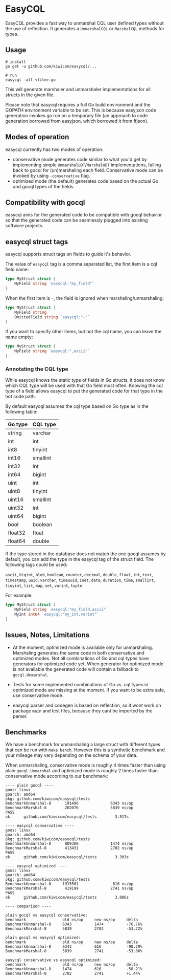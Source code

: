 # EasyCQL

EasyCQL provides a fast way to unmarshal CQL user defined types without the use of reflection.
It generates a `UnmarshalCQL` or `MarshalCQL` methods for types.

## Usage

```
# install
go get -u github.com/kiwicom/easycql/...

# run
easycql -all <file>.go
```

This will generate marshaler and unmarshaler implementations for all structs in the given file.

Please note that easycql requires a full Go build environment and the GOPATH environment variable
to be set. This is because easyjson code generation invokes go run on a temporary file
(an approach to code generation borrowed from easyjson, which borrowed it from ffjson).

## Modes of operation

easycql currently has two modes of operation:

* conservative mode generates code similar to what you'd get by implementing simple
  `UnmarshalUDT`/`MarshalUDT` implementations, falling back to gocql for (un)marshaling each
  field. Conservative mode can be invoked by using `-conservative` flag.
* optimized mode (the default) generates code based on the actual Go and gocql types of the fields.

## Compatibility with gocql

easycql aims for the generated code to be compatible with gocql behavior so that the generated
code can be seamlessly plugged into existing software projects.

## easycql struct tags

easycql supports struct tags on fields to guide it's behavior.

The value of `easycql` tag is a comma separated list, the first item is a cql field name:

```go
type MyStruct struct {
    MyField string `easycql:"my_field"`
}
```

When the first item is `-`, the field is ignored when marshaling/unmarshaling:

```go
type MyStruct struct {
    MyField string
    OmittedField string `easycql:"-"`
}
```

If you want to specify other items, but not the cql name, you can leave the name empty:

```go
type MyStruct struct {
    MyField string `easycql:",ascii"`
}
```

### Annotating the CQL type

While easycql knows the static type of fields in Go structs, it does not know which CQL type
will be used with that Go field most often. Knowing the cql type of a field allows easycql to
put the generated code for that type in the hot code path. 

By default easycql assumes the cql type based on Go type as in the following table:

| Go type | CQL type |
| --- | --- |
| string | varchar |
| int | int |
| int8 | tinyint |
| int16 | smallint |
| int32 | int |
| int64| bigint |
| uint | int |
| uint8 | tinyint |
| uint16 | smallint |
| uint32 | int |
| uint64 | bigint |
| bool | boolean |
| float32 | float |
| float64 | double |

If the type stored in the database does not match the one gocql assumes by default, you can add
the type in the easycql tag of the struct field. The following tags could be used:

`ascii`, `bigint`, `blob`, `boolean`, `counter`, `decimal`, `double`, `float`, `int`, `text`,
`timestamp`, `uuid`, `varchar`, `timeuuid`, `inet`, `date`, `duration`, `time`, `smallint`,
`tinyint`, `list`, `map`, `set`, `varint`, `tuple`

For example:

```go
type MyStruct struct {
    MyField string `easycql:"my_field,ascii"`
    MyInt int64 `easycql:"my_int,varint"`
}
```

## Issues, Notes, Limitations

* At the moment, optimized mode is available only for unmarshaling. Marshaling generates the same
  code in both conservative and optimized modes. Not all combinations of Go and cql types have
  generators for optimized code yet. When generator for optimized mode is not available the generated
  code will contain a fallback to `gocql.Unmarshal`.
  
* Tests for some implemented combinations of Go vs. cql types in optimized mode are missing at the moment.
  If you want to be extra safe, use conservative mode.

* easycql parser and codegen is based on reflection, so it wont work on package `main` and test files, because they
  cant be imported by the parser.

## Benchmarks

We have a benchmark for unmarshaling a large struct with different types that can be run with
`make bench`.
However this is a synthetic benchmark and your mileage may vary depending on the schema of your data.

When unmarshaling, conservative mode is roughly 4 times faster than using plain `gocql.Unmarshal` and optimized mode
is roughly 2 times faster than conservative mode according to our benchmark:

```
---- plain gocql ----
goos: linux
goarch: amd64
pkg: github.com/kiwicom/easycql/tests
BenchmarkUnmarshal-8      191496              6343 ns/op
BenchmarkMarshal-8        202076              5839 ns/op
PASS
ok      github.com/kiwicom/easycql/tests        3.517s

---- easycql conservative ----
goos: linux
goarch: amd64
pkg: github.com/kiwicom/easycql/tests
BenchmarkUnmarshal-8      809300              1474 ns/op
BenchmarkMarshal-8        413431              2702 ns/op
PASS
ok      github.com/kiwicom/easycql/tests        3.303s

---- easycql optimized ----
goos: linux
goarch: amd64
pkg: github.com/kiwicom/easycql/tests
BenchmarkUnmarshal-8     1915501               616 ns/op
BenchmarkMarshal-8        419199              2741 ns/op
PASS
ok      github.com/kiwicom/easycql/tests        3.006s

---- comparison ----

plain gocql vs easycql conservative:
benchmark                old ns/op     new ns/op     delta
BenchmarkUnmarshal-8     6343          1474          -76.76%
BenchmarkMarshal-8       5839          2702          -53.72%

plain gocql vs easycql optimized:
benchmark                old ns/op     new ns/op     delta
BenchmarkUnmarshal-8     6343          616           -90.29%
BenchmarkMarshal-8       5839          2741          -53.06%

easycql conservative vs easycql optimized:
benchmark                old ns/op     new ns/op     delta
BenchmarkUnmarshal-8     1474          616           -58.21%
BenchmarkMarshal-8       2702          2741          +1.44%
```

